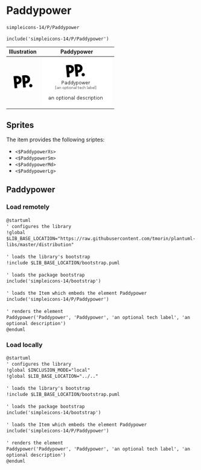 # Paddypower


```text
simpleicons-14/P/Paddypower
```

```text
include('simpleicons-14/P/Paddypower')
```



| Illustration | Paddypower |
| :---: | :---: |
| ![illustration for Illustration](../../simpleicons-14/P/Paddypower.png) | ![illustration for Paddypower](../../simpleicons-14/P/Paddypower.Local.png) |



## Sprites
The item provides the following sriptes:

- `<$PaddypowerXs>`
- `<$PaddypowerSm>`
- `<$PaddypowerMd>`
- `<$PaddypowerLg>`





## Paddypower

### Load remotely
```plantuml
@startuml
' configures the library
!global $LIB_BASE_LOCATION="https://raw.githubusercontent.com/tmorin/plantuml-libs/master/distribution"

' loads the library's bootstrap
!include $LIB_BASE_LOCATION/bootstrap.puml

' loads the package bootstrap
include('simpleicons-14/bootstrap')

' loads the Item which embeds the element Paddypower
include('simpleicons-14/P/Paddypower')

' renders the element
Paddypower('Paddypower', 'Paddypower', 'an optional tech label', 'an optional description')
@enduml
```

### Load locally
```plantuml
@startuml
' configures the library
!global $INCLUSION_MODE="local"
!global $LIB_BASE_LOCATION="../.."

' loads the library's bootstrap
!include $LIB_BASE_LOCATION/bootstrap.puml

' loads the package bootstrap
include('simpleicons-14/bootstrap')

' loads the Item which embeds the element Paddypower
include('simpleicons-14/P/Paddypower')

' renders the element
Paddypower('Paddypower', 'Paddypower', 'an optional tech label', 'an optional description')
@enduml
```

